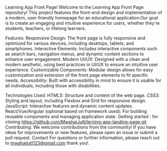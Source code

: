 Learning App Front Page!
Welcome to the Learning App Front Page repository! This project features the front-end design and implementation of a modern,
user-friendly homepage for an educational application.Our goal is to create an engaging and intuitive experience for users, whether they're students, 
teachers, or lifelong learners.

Features:
Responsive Design: 
The front page is fully responsive and optimized for various devices, including desktops, tablets, and smartphones.
Interactive Elements:
Includes interactive components such as search bars, navigation menus, and dynamic content sections to enhance user engagement.
Modern UI/UX:
Designed with a clean and modern aesthetic, using best practices in UI/UX to ensure an intuitive user experience.
Customizable Components: Modular design allows for easy customization and extension of the front page elements to fit specific needs.
Accessibility:
Built with accessibility in mind to ensure it is usable for all individuals, including those with disabilities.

Technologies Used:
HTML5:
Structure and content of the web page.
CSS3: 
Styling and layout, including Flexbox and Grid for responsive design.
JavaScript:
Interactive features and dynamic content updates.
React/Vue/Angular (optional based on framework used): For building reusable components and managing application state.
Getting started :
for  cloning https://github.com/MwahajJutt/lerning-app-landing-page.git
Contributing:
We welcome contributions from the community! If you have ideas for improvements or new features, please open an issue or submit a pull request. 
Contact
For questions or further information, please reach out to mwahajjutt123@gmail.com
thank you!.
